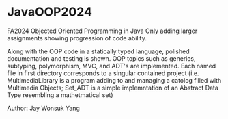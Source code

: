# JavaOOP2024

FA2024 Objected Oriented Programming in Java
Only adding larger assignments showing progression of code ability.

Along with the OOP code in a statically typed language, polished documentation and testing is shown. OOP topics such as generics, subtyping, polymorphism, MVC, and ADT's are implemented.
Each named file in first directory corresponds to a singular contained project (i.e. MultimediaLibrary is a program adding to and managing a catolog filled with Multimedia Objects; Set_ADT is a simple implemntation of an Abstract Data Type resembling a mathetmatical set)

Author: Jay Wonsuk Yang
